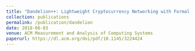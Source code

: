```yaml
---
title: "Dandelion++: Lightweight Cryptocurrency Networking with Formal Anonymity Guarantees"
collection: publications
permalink: /publication/dandelion
date: 2018-06-03
venue: ACM Measurement and Analysis of Computing Systems
paperurl: https://dl.acm.org/doi/pdf/10.1145/3224424
---
```

